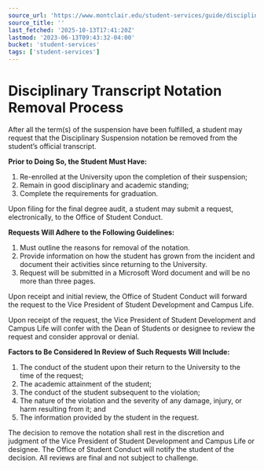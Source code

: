 ```yaml
---
source_url: 'https://www.montclair.edu/student-services/guide/disciplinary-transcript-notation-removal-process/'
source_title: ''
last_fetched: '2025-10-13T17:41:20Z'
lastmod: '2023-06-13T09:43:32-04:00'
bucket: 'student-services'
tags: ['student-services']
---
```


# Disciplinary Transcript Notation Removal Process

After all the term(s) of the suspension have been fulfilled, a student may request that the Disciplinary Suspension notation be removed from the student’s official transcript.

**Prior to Doing So, the Student Must Have:**

1. Re-enrolled at the University upon the completion of their suspension;
2. Remain in good disciplinary and academic standing;
3. Complete the requirements for graduation.

Upon filing for the final degree audit, a student may submit a request, electronically, to the Office of Student Conduct.

**Requests Will Adhere to the Following Guidelines:**

1. Must outline the reasons for removal of the notation.
2. Provide information on how the student has grown from the incident and document their activities since returning to the University.
3. Request will be submitted in a Microsoft Word document and will be no more than three pages.

Upon receipt and initial review, the Office of Student Conduct will forward the request to the Vice President of Student Development and Campus Life.

Upon receipt of the request, the Vice President of Student Development and Campus Life will confer with the Dean of Students or designee to review the request and consider approval or denial.

**Factors to Be Considered In Review of Such Requests Will Include:**

1. The conduct of the student upon their return to the University to the time of the request;
2. The academic attainment of the student;
3. The conduct of the student subsequent to the violation;
4. The nature of the violation and the severity of any damage, injury, or harm resulting from it; and
5. The information provided by the student in the request.

The decision to remove the notation shall rest in the discretion and judgment of the Vice President of Student Development and Campus Life or designee. The Office of Student Conduct will notify the student of the decision. All reviews are final and not subject to challenge.